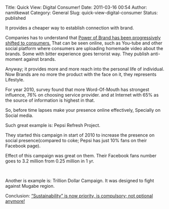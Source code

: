 Title: Quick View: Digital Consumer!
Date: 2011-03-16 00:54
Author: namitkewat
Category: General
Slug: quick-view-digital-consumer
Status: published

It provides a cheaper way to establish connection with brand.

Companies has to understand that <u>Power of Brand has been
progressively shifted to consumers.</u> That can be seen online, such as
You-tube and other social platform where consumers are uploading
homemade video about the brands. Some with bitter experience goes
terrorist way. They publish anti-moment against brands.

Anyway; it provides more and more reach into the personal life of
individual. Now Brands are no more the product with the face on it, they
represents Lifestyle.

For year 2010, survey found that more Word-Of-Mouth has strongest
influence, 76% on choosing service provider. and at Internet with 65% as
the source of information is highest in that.

So, before time lapses make your presence online effectively, Specially
on Social media.

Such great example is: Pepsi Refresh Project.

They started this campaign in start of 2010 to increase the presence on
social presence(compared to coke; Pepsi has just 10% fans on their
Facebook page).

Effect of this campaign was great on them. Their Facebook fans number
goes to 3.2 million from 0.25 million in 1 yr.

 

Another is example is: Trillion Dollar Campaign. It was designed to
fight against Mugabe region.

Conclusion: <u>“Sustainability” is now priority, is compulsory; not
optional anymore!</u>
